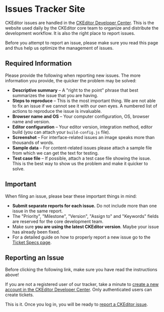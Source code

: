 <!--
Copyright (c) 2003-2016, CKSource - Frederico Knabben. All rights reserved.
For licensing, see LICENSE.md.
-->

# Issues Tracker Site

CKEditor issues are handled in the [CKEditor Developer Center](http://dev.ckeditor.com/). This is the website used daily by the CKEditor core team to organize and distribute the development workflow. It is also the right place to report issues.

Before you attempt to report an issue, please make sure you read this page and thus help us optimize the management of issues.

## Required Information

Please provide the following when reporting new issues. The more information you provide, the quicker the problem may be solved:

 * **Descriptive summary** &ndash; A "right to the point" phrase that best summarizes the issue that you are having.
 * **Steps to reproduce** &ndash; This is the most important thing. We are not able to fix an issue if we cannot see it with our own eyes. A numbered list of actions to reproduce the issue is invaluable.
 * **Browser name and OS** &ndash; Your computer configuration, OS, browser name and version.
 * **Editor configuration** &ndash; Your editor version, integration method, editor build (you can attach your `build-config.js` file).
 * **Screenshot** &ndash; For interface-related issues an image speaks more than thousands of words.
 * **Sample data** &ndash; For content-related issues please attach a sample file from which we can get the text for testing.
 * **Test case file** &ndash; If possible, attach a test case file showing the issue. This is the best way to show us the problem and make it quicker to solve.

## Important

When filing an issue, please bear these important things in mind:

 * **Submit separate reports for each issue.** Do not include more than one issue in the same report.
 * The "Priority", "Milestone", "Version", "Assign to" and "Keywords" fields are reserved for the core development team.
 * Make sure **you are using the latest CKEditor version**. Maybe your issue has already been fixed.
 * For a detailed guide on how to properly report a new issue go to the [Ticket Specs page](https://dev.ckeditor.com/wiki/TicketSpecs).
 
## Reporting an Issue

Before clicking the following link, make sure you have read the instructions above!

If you are not a registered user of our tracker, take a minute to [create a new account in the CKEditor Developer Center](https://dev.ckeditor.com/register). Only authenticated users can create tickets.

This is it. Once you log in, you will be ready to [report a CKEditor issue](https://dev.ckeditor.com/newticket).